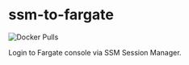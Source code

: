 # ssm-to-fargate

![Docker Pulls](https://img.shields.io/docker/pulls/enokawa/ssm-to-fargate)

Login to Fargate console via SSM Session Manager.
